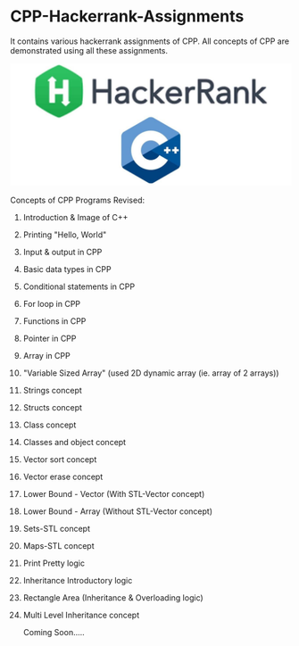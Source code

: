 # CPP-Hackerrank-Assignments
It contains various hackerrank assignments of CPP. 
All concepts of CPP are demonstrated using all these assignments.

![GitHub Logo](https://github.com/shubhamrajput0369/CPP-Hackerrank-Assignments/blob/main/1.0%20C%2B%2B.jpg)

Concepts of CPP Programs Revised:
1) Introduction & Image of C++  

2) Printing "Hello, World"

3) Input & output in CPP

4) Basic data types in CPP

5) Conditional statements in CPP

6) For loop in CPP

7) Functions in CPP

8) Pointer in CPP

9) Array in CPP

10) "Variable Sized Array" (used 2D dynamic array (ie. array of 2 arrays))

11) Strings concept

12) Structs concept

13) Class concept

14) Classes and object concept

15) Vector sort concept

16) Vector erase concept

17) Lower Bound - Vector (With STL-Vector concept) 

18) Lower Bound - Array (Without STL-Vector concept)

19) Sets-STL concept

20) Maps-STL concept

21) Print Pretty logic

22) Inheritance Introductory logic

23) Rectangle Area (Inheritance & Overloading logic)

24) Multi Level Inheritance concept 

    Coming Soon.....
